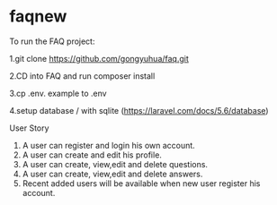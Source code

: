 # faqnew
To run the FAQ project:

1.git clone https://github.com/gongyuhua/faq.git

2.CD into FAQ and run composer install

3.cp .env. example to .env

4.setup database / with sqlite (https://laravel.com/docs/5.6/database)

User Story

1. A user can register and login his own account.
2. A user can create and edit his profile.
3. A user can create, view,edit and delete questions.
4. A user can create, view,edit and delete answers.
5. Recent added users will be available when new user register his account.